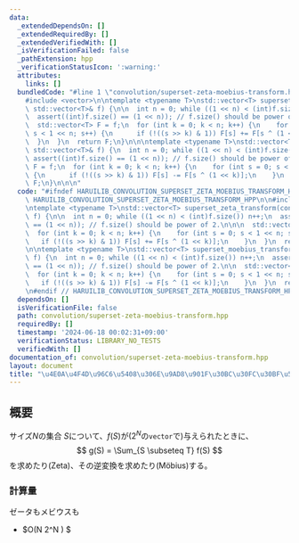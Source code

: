 ```yaml
---
data:
  _extendedDependsOn: []
  _extendedRequiredBy: []
  _extendedVerifiedWith: []
  _isVerificationFailed: false
  _pathExtension: hpp
  _verificationStatusIcon: ':warning:'
  attributes:
    links: []
  bundledCode: "#line 1 \"convolution/superset-zeta-moebius-transform.hpp\"\n\n\n\n\
    #include <vector>\n\ntemplate <typename T>\nstd::vector<T> superset_zeta_transform(const\
    \ std::vector<T>& f) {\n\n  int n = 0; while ((1 << n) < (int)f.size()) n++;\n\
    \  assert((int)f.size() == (1 << n)); // f.size() should be power of 2.\n\n\n\
    \  std::vector<T> F = f;\n  for (int k = 0; k < n; k++) {\n    for (int s = 0;\
    \ s < 1 << n; s++) {\n      if (!((s >> k) & 1)) F[s] += F[s ^ (1 << k)];\n  \
    \  }\n  }\n  return F;\n}\n\n\ntemplate <typename T>\nstd::vector<T> superset_moebius_transform(const\
    \ std::vector<T>& f) {\n  int n = 0; while ((1 << n) < (int)f.size()) n++;\n \
    \ assert((int)f.size() == (1 << n)); // f.size() should be power of 2.\n\n  std::vector<T>\
    \ F = f;\n  for (int k = 0; k < n; k++) {\n    for (int s = 0; s < 1 << n; s++)\
    \ {\n      if (!((s >> k) & 1)) F[s] -= F[s ^ (1 << k)];\n    }\n  }\n  return\
    \ F;\n}\n\n\n"
  code: "#ifndef HARUILIB_CONVOLUTION_SUPERSET_ZETA_MOEBIUS_TRANSFORM_HPP\n#define\
    \ HARUILIB_CONVOLUTION_SUPERSET_ZETA_MOEBIUS_TRANSFORM_HPP\n\n#include <vector>\n\
    \ntemplate <typename T>\nstd::vector<T> superset_zeta_transform(const std::vector<T>&\
    \ f) {\n\n  int n = 0; while ((1 << n) < (int)f.size()) n++;\n  assert((int)f.size()\
    \ == (1 << n)); // f.size() should be power of 2.\n\n\n  std::vector<T> F = f;\n\
    \  for (int k = 0; k < n; k++) {\n    for (int s = 0; s < 1 << n; s++) {\n   \
    \   if (!((s >> k) & 1)) F[s] += F[s ^ (1 << k)];\n    }\n  }\n  return F;\n}\n\
    \n\ntemplate <typename T>\nstd::vector<T> superset_moebius_transform(const std::vector<T>&\
    \ f) {\n  int n = 0; while ((1 << n) < (int)f.size()) n++;\n  assert((int)f.size()\
    \ == (1 << n)); // f.size() should be power of 2.\n\n  std::vector<T> F = f;\n\
    \  for (int k = 0; k < n; k++) {\n    for (int s = 0; s < 1 << n; s++) {\n   \
    \   if (!((s >> k) & 1)) F[s] -= F[s ^ (1 << k)];\n    }\n  }\n  return F;\n}\n\
    \n#endif // HARUILIB_CONVOLUTION_SUPERSET_ZETA_MOEBIUS_TRANSFORM_HPP"
  dependsOn: []
  isVerificationFile: false
  path: convolution/superset-zeta-moebius-transform.hpp
  requiredBy: []
  timestamp: '2024-06-18 00:02:31+09:00'
  verificationStatus: LIBRARY_NO_TESTS
  verifiedWith: []
documentation_of: convolution/superset-zeta-moebius-transform.hpp
layout: document
title: "\u4E0A\u4F4D\u96C6\u5408\u306E\u9AD8\u901F\u30BC\u30FC\u30BF\u5909\u63DB"
---
```


## 概要

サイズ$N$の集合 $S$について、$f(S)$が($2^N$の`vector`で)与えられたときに、
$$ g(S) = \Sum_{S \subseteq T} f(S) $$ を求めたり(Zeta)、その逆変換を求めたり(Möbius)する。


### 計算量
ゼータもメビウスも

- $O(N 2^N ) $

